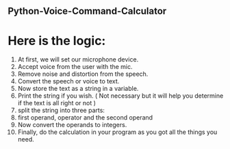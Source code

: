 ## Python-Voice-Command-Calculator
# Here is the logic:

1. At first, we will set our microphone device.
2. Accept voice from the user with the mic.
3. Remove noise and distortion from the speech.
4. Convert the speech or voice to text.
5. Now store the text as a string in a variable.
6. Print the string if you wish. ( Not necessary but it will help you determine if the text is all right or not )
7. split the string into three parts:
8. first operand, operator and the second operand
9. Now convert the operands to integers.
10. Finally, do the calculation in your program as you got all the things you need.
